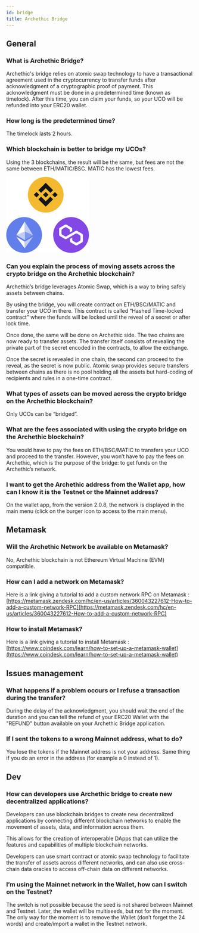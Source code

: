 ```yaml
---
id: bridge
title: Archethic Bridge
---
```


## General 

### **What is Archethic Bridge?**

Archethic's bridge relies on atomic swap technology to have a transactional agreement used in the cryptocurrency to transfer funds after acknowledgment of a cryptographic proof of payment.
This acknowledgment must be done in a predetermined time (known as timelock).
After this time, you can claim your funds, so your UCO will be refunded into your ERC20 wallet.

### **How long is the predetermined time?**
The timelock lasts 2 hours.

### **Which blockchain is better to bridge my UCOs?**

Using the 3 blockchains, the result will be the same, but fees are not the same between ETH/MATIC/BSC.
MATIC has the lowest fees.

![bridge-blockchains](/img/faq/bridge/Blockchains.svg)

### **Can you explain the process of moving assets across the crypto bridge on the Archethic blockchain?**

Archethic’s bridge leverages Atomic Swap, which is a way to bring safely assets between chains.

By using the bridge, you will create contract on ETH/BSC/MATIC and transfer your UCO in there. This contract is called “Hashed Time-locked contract” where the funds will be locked until the reveal of a secret or after lock time.

Once done, the same will be done on Archethic side. The two chains are now ready to transfer assets.
The transfer itself consists of revealing the private part of the secret encoded in the contracts, to allow the exchange.

Once the secret is revealed in one chain, the second can proceed to the reveal, as the secret is now public. 
Atomic swap provides secure transfers between chains as there is no pool holding all the assets but hard-coding of recipients and rules in a one-time contract.

### **What types of assets can be moved across the crypto bridge on the Archethic blockchain?**

Only UCOs can be “bridged”.

### **What are the fees associated with using the crypto bridge on the Archethic blockchain?**

You would have to pay the fees on ETH/BSC/MATIC to transfers your UCO and proceed to the transfer.
However, you won’t have to pay the fees on Archethic, which is the purpose of the bridge: to get funds on the Archethic’s network.

### **I want to get the Archethic address from the Wallet app, how can I know it is the Testnet or the Mainnet address?**

On the wallet app, from the version 2.0.8, the network is displayed in the main menu (click on the burger icon to access to the main menu).


## Metamask

### **Will the Archethic Network be available on Metamask?**
No, Archethic blockchain is not Ethereum Virtual Machine (EVM) compatible.

### **How can I add a network on Metamask?**

Here is a link giving a tutorial to add a custom network RPC on Metamask : [https://metamask.zendesk.com/hc/en-us/articles/360043227612-How-to-add-a-custom-network-RPC](https://metamask.zendesk.com/hc/en-us/articles/360043227612-How-to-add-a-custom-network-RPC)

### **How to install Metamask?**

Here is a link giving a tutorial to install Metamask : [https://www.coindesk.com/learn/how-to-set-up-a-metamask-wallet](https://www.coindesk.com/learn/how-to-set-up-a-metamask-wallet)


## Issues management


### **What happens if a problem occurs or I refuse a transaction during the transfer?**
During the delay of the acknowledgment, you should wait the end of the duration and you can tell the refund of your ERC20 Wallet with the "REFUND" button available on your Archethic Bridge application.

### **If I sent the tokens to a wrong Mainnet address, what to do?**

You lose the tokens if the Mainnet address is not your address. Same thing if you do an error in the address (for example a 0 instead of 1).

## Dev

### **How can developers use Archethic bridge to create new decentralized applications?**

Developers can use blockchain bridges to create new decentralized applications by connecting different blockchain networks to enable the movement of assets, data, and information across them. 

This allows for the creation of interoperable DApps that can utilize the features and capabilities of multiple blockchain networks. 

Developers can use smart contract or atomic swap technology to facilitate the transfer of assets across different networks, and can also use cross-chain data oracles to access off-chain data on different networks.

### **I’m using the Mainnet network in the Wallet, how can I switch on the Testnet?**

The switch is not possible because the seed is not shared between Mainnet and Testnet. Later, the wallet will be multiseeds, but not for the moment. 
The only way for the moment is to remove the Wallet (don’t forget the 24 words) and create/import a wallet in the Testnet network.
